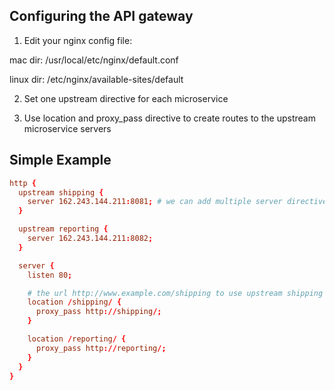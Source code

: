 ## Configuring the API gateway
1. Edit your nginx config file:

mac dir: /usr/local/etc/nginx/default.conf

linux dir: /etc/nginx/available-sites/default


2. Set one upstream directive for each microservice


3. Use location and proxy_pass directive to create routes to the upstream microservice servers


## Simple Example

```conf
http {
  upstream shipping {
    server 162.243.144.211:8081; # we can add multiple server directive to support load balancer
  }

  upstream reporting {
    server 162.243.144.211:8082;
  }

  server {
    listen 80;

    # the url http://www.example.com/shipping to use upstream shipping server config
    location /shipping/ {
      proxy_pass http://shipping/;
    }

    location /reporting/ {
      proxy_pass http://reporting/;
    }
  }
}
```

